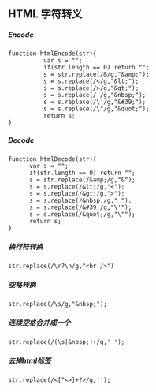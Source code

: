 ## HTML 字符转义
##### Encode  

```
function htmlEncode(str){  
          var s = "";
          if(str.length == 0) return "";
          s = str.replace(/&/g,"&amp;");
          s = s.replace(/</g,"&lt;");
          s = s.replace(/>/g,"&gt;");
          s = s.replace(/ /g,"&nbsp;");
          s = s.replace(/\'/g,"&#39;");
          s = s.replace(/\"/g,"&quot;");
          return s;  
}
```

##### Decode  

```
function htmlDecode(str){  
      var s = "";
      if(str.length == 0) return "";
      s = str.replace(/&amp;/g,"&");
      s = s.replace(/&lt;/g,"<");
      s = s.replace(/&gt;/g,">");
      s = s.replace(/&nbsp;/g," ");
      s = s.replace(/&#39;/g,"\'");
      s = s.replace(/&quot;/g,"\"");
      return s;  
}
```

##### 换行符转换  

```
str.replace(/\r?\n/g,"<br />")
```
##### 空格转换  

```
str.replace(/\s/g,"&nbsp;");
```

##### 连续空格合并成一个  

```
str.replace(/(\s|&nbsp;)+/g,' ');
```  

##### 去掉html标签  

```
str.replace(/<[^<>]+?>/g,'');
```



